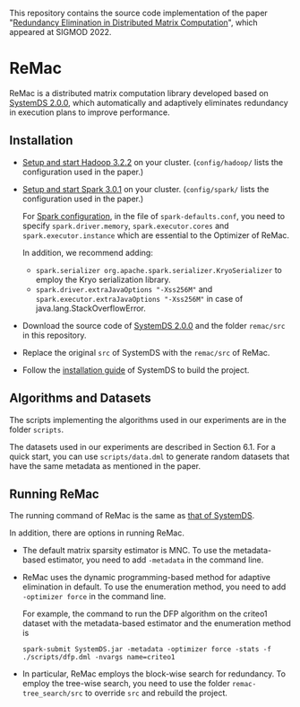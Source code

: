 This repository contains the source code implementation of the paper "[Redundancy Elimination in Distributed Matrix Computation](https://dl.acm.org/doi/10.1145/3514221.3517877)", which appeared at SIGMOD 2022.

# ReMac

ReMac is a distributed matrix computation library developed based on [SystemDS 2.0.0](http://systemds.apache.org/docs/2.0.0/index), 
which automatically and adaptively eliminates redundancy in execution plans to improve performance.

## Installation

* [Setup and start Hadoop 3.2.2](https://hadoop.apache.org/docs/r3.2.2/hadoop-project-dist/hadoop-common/ClusterSetup.html) on your cluster. (`config/hadoop/` lists the configuration used in the paper.)

* [Setup and start Spark 3.0.1](https://spark.apache.org/docs/3.0.1/spark-standalone.html#installing-spark-standalone-to-a-cluster) on your cluster. (`config/spark/` lists the configuration used in the paper.)

  For [Spark configuration](https://spark.apache.org/docs/latest/configuration.html), in the file of `spark-defaults.conf`, you need to specify `spark.driver.memory`, `spark.executor.cores` and `spark.executor.instance` which are essential to the Optimizer of ReMac.

  In addition, we recommend adding:
  * `spark.serializer org.apache.spark.serializer.KryoSerializer` to employ the Kryo serialization library.
  * `spark.driver.extraJavaOptions "-Xss256M"` and `spark.executor.extraJavaOptions "-Xss256M"` in case of java.lang.StackOverflowError.

* Download the source code of [SystemDS 2.0.0](https://github.com/apache/systemds/tree/98b21a4923793e7458dfe13c2bc0a10d15f9fe72) and the folder `remac/src` in this repository.

* Replace the original `src` of SystemDS with the `remac/src` of ReMac.

* Follow the [installation guide](https://systemds.apache.org/docs/2.0.0/site/install#build-the-project) of SystemDS to build the project.

## Algorithms and Datasets

The scripts implementing the algorithms used in our experiments are in the folder `scripts`.

The datasets used in our experiments are described in Section 6.1.
For a quick start, you can use `scripts/data.dml` to generate random datasets that have the same metadata as mentioned in the paper.

## Running ReMac

The running command of ReMac is the same as [that of SystemDS](https://systemds.apache.org/docs/2.0.0/site/run#executing-the-dml-script).

In addition, there are options in running ReMac.

* The default matrix sparsity estimator is MNC. To use the metadata-based estimator, you need to add `-metadata` in the command line.

* ReMac uses the dynamic programming-based method for adaptive elimination in default. To use the enumeration method, you need to add `-optimizer force` in the command line.

  For example, the command to run the DFP algorithm on the criteo1 dataset with the metadata-based estimator and the enumeration method is
  ```shell
  spark-submit SystemDS.jar -metadata -optimizer force -stats -f ./scripts/dfp.dml -nvargs name=criteo1 
  ```

* In particular, ReMac employs the block-wise search for redundancy. To employ the tree-wise search, you need to use the folder `remac-tree_search/src` to override `src` and rebuild the project.
